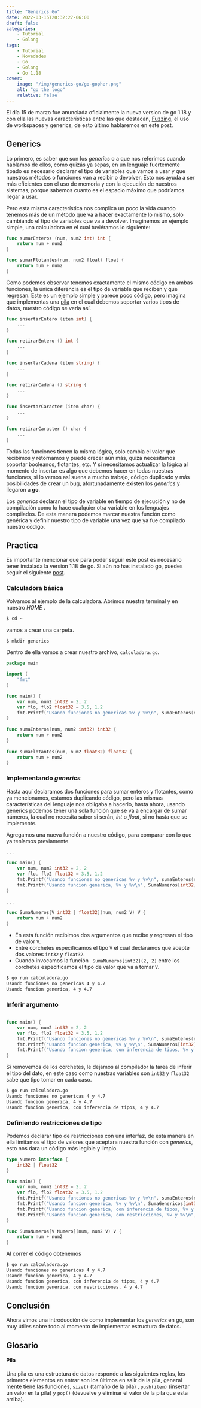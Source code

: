 ```yaml
---
title: "Generics Go"
date: 2022-03-15T20:32:27-06:00
draft: false
categories:
    - Tutorial
    - Golang
tags:
    - Tutorial
    - Novedades
    - Go
    - Golang    
    - Go 1.18
cover:
    image: "/img/generics-go/go-gopher.png"
    alt: "go the logo"    
    relative: false 
---
```


El día 15 de marzo fue anunciada oficialmente la nueva version de go 1.18 y con ella las nuevas características entre las que destacan, [Fuzzing](../fuzz-testing-go-fuzzing), el uso de workspaces y generics, de esto último hablaremos en este post.

## Generics

Lo primero, es saber que son los *generics* o a que nos referimos cuando hablamos de ellos, como quizás ya sepas, en un lenguaje fuertemente tipado es necesario declarar el tipo de variables que vamos a usar y que nuestros métodos o funciones van a recibir o devolver. Esto nos ayuda a ser más eficientes con el uso de memoria y con la ejecución de nuestros sistemas, porque sabemos cuanto es el espacio máximo que podríamos llegar a usar. 

Pero esta misma característica nos complica un poco la vida cuando tenemos más de un método que va a hacer exactamente lo mismo, solo cambiando el tipo de variables que va a devolver. Imaginemos un ejemplo simple, una calculadora en el cual tuviéramos lo siguiente:

```go
func sumarEnteros (num, num2 int) int {
	return num + num2
}

func sumarFlotantes(num, num2 float) float {
	return num + num2
}
```

Como podemos observar tenemos exactamente el mismo código en ambas funciones, la única diferencia es el tipo de variable que reciben y que regresan. Este es un ejemplo simple y parece poco código, pero imagina que implementas una [pila](#pila) en el cual debemos soportar varios tipos de datos, nuestro código se vería así.

```go
func insertarEntero (item int) {
	...
}

func retirarEntero () int {
	...
}

func insertarCadena (item string) {
	...
}

func retirarCadena () string {
	...
}

func insertarCaracter (item char) {
	...
}

func retirarCaracter () char {
	...
}
```

Todas las funciones tienen la misma lógica, solo cambia el valor que recibimos y retornamos y puede crecer aún más, quizá necesitamos soportar booleanos, flotantes, etc. Y si necesitamos actualizar la lógica al momento de insertar es algo que debemos hacer en todas nuestras funciones, si lo vemos así suena a mucho trabajo, código duplicado y más posibilidades de crear un bug, afortunadamente existen los *generics* y llegaron a **go**.

Los *generics* declaran el tipo de variable en tiempo de ejecución y no de compilación como lo hace cualquier otra variable en los lenguajes compilados. De esta manera podemos marcar nuestra función como genérica y definir nuestro tipo de variable una vez que ya fue compilado nuestro código.

## Practica
Es importante mencionar que para poder seguir este post es necesario tener instalada la version 1.18 de go. Si aún no has instalado go, puedes seguir el siguiente [post](../instalar-go).
### Calculadora básica
Volvamos al ejemplo de la calculadora. Abrimos nuestra terminal y en nuestro *HOME* .
```bash
$ cd ~
```
vamos a crear una carpeta.
```bash
$ mkdir generics
```
Dentro de ella vamos a crear nuestro archivo, `calculadora.go`.

```go {linenos=table,hl_lines=[],linenostart=1}
package main

import (
	"fmt"
)

func main() {
	var num, num2 int32 = 2, 2
	var flo, flo2 float32 = 3.5, 1.2
	fmt.Printf("Usando funciones no genericas %v y %v\n", sumaEnteros(num, num2), sumaFlotantes(flo, flo2))
}
  
func sumaEnteros(num, num2 int32) int32 {
	return num + num2
}
  
func sumaFlotantes(num, num2 float32) float32 {
	return num + num2
}
```

### Implementando *generics*

Hasta aquí declaramos dos funciones para sumar enteros y flotantes, como ya mencionamos, estamos duplicando código, pero las mismas características del lenguaje nos obligaba a hacerlo, hasta ahora, usando generics podemos tener una sola función que se va a encargar de sumar números, la cual no necesita saber si serán, *int* o *float*, si no hasta que se implemente. 

Agregamos una nueva función a nuestro código, para comparar con lo que ya teníamos previamente.

```go {linenos=table,hl_lines=[7, "12-14"],linenostart=1}
...

func main() {
	var num, num2 int32 = 2, 2
	var flo, flo2 float32 = 3.5, 1.2
	fmt.Printf("Usando funciones no genericas %v y %v\n", sumaEnteros(num, num2), sumaFlotantes(flo, flo2))
	fmt.Printf("Usando funcion generica, %v y %v\n", SumaNumeros[int32](num, num2), SumaNumeros[float32](flo, flo2))
}
  
...

func SumaNumeros[V int32 | float32](num, num2 V) V {
	return num + num2
}
```

- En esta función recibimos dos argumentos que recibe y regresan el tipo de valor `V`.
- Entre corchetes especificamos el tipo `V` el cual declaramos que acepte dos valores `int32` y `float32`.
- Cuando invocamos la función ` SumaNumeros[int32](2, 2)` entre los corchetes especificamos el tipo de valor que va a tomar `V`.

```bash
$ go run calculadora.go
Usando funciones no genericas 4 y 4.7
Usando funcion generica, 4 y 4.7
```

### Inferir argumento
```go {linenos=table,hl_lines=[7],linenostart=1}

func main() {
	var num, num2 int32 = 2, 2
	var flo, flo2 float32 = 3.5, 1.2
	fmt.Printf("Usando funciones no genericas %v y %v\n", sumaEnteros(num, num2), sumaFlotantes(flo, flo2))
	fmt.Printf("Usando funcion generica, %v y %v\n", SumaNumeros[int32](num, num2), SumaNumeros[float32](flo, flo2))
	fmt.Printf("Usando funcion generica, con inferencia de tipos, %v y %v\n", SumaNumeros(num, num2), SumaNumeros(flo, flo2))
}  

```

Si removemos de los corchetes, le dejamos al compilador la tarea de inferir el tipo del dato, en este caso como nuestras variables son `int32` y `float32` sabe que tipo tomar en cada caso.

```bash
$ go run calculadora.go
Usando funciones no genericas 4 y 4.7
Usando funcion generica, 4 y 4.7
Usando funcion generica, con inferencia de tipos, 4 y 4.7
```

### Definiendo restricciones de tipo
Podemos declarar tipo de restricciones con una interfaz, de esta manera en ella limitamos el tipo de valores que aceptara nuestra función con *generics*, esto nos dara un código más legible y limpio.

```go {linenos=table,hl_lines=["1-3", 10, "14-16"],linenostart=5}
type Numero interface {
	int32 | float32
} 

func main() {
	var num, num2 int32 = 2, 2
	var flo, flo2 float32 = 3.5, 1.2
	fmt.Printf("Usando funciones no genericas %v y %v\n", sumaEnteros(num, num2), sumaFlotantes(flo, flo2))
	fmt.Printf("Usando funcion generica, %v y %v\n", SumaGenericos[int32](num, num2), SumaGenericos[float32](flo, flo2))
	fmt.Printf("Usando funcion generica, con inferencia de tipos, %v y %v\n", SumaGenericos(num, num2), SumaGenericos(flo, flo2))
	fmt.Printf("Usando funcion generica, con restricciones, %v y %v\n", SumaNumeros(num, num2), SumaNumeros(flo, flo2))
}  

func SumaNumeros[V Numero](num, num2 V) V {
	return num + num2
}

```

Al correr el código obtenemos

```bash
$ go run calculadora.go
Usando funciones no genericas 4 y 4.7
Usando funcion generica, 4 y 4.7
Usando funcion generica, con inferencia de tipos, 4 y 4.7
Usando funcion generica, con restricciones, 4 y 4.7
```

## Conclusión
Ahora vimos una introducción de como implementar los *generics* en go, son muy útiles sobre todo al momento de implementar estructura de datos.

## Glosario

#### Pila 

Una pila es una estructura de datos responde a las siguientes reglas, los primeros elementos en entrar son los últimos en salir de la pila, general mente tiene las funciones, `size()` (tamaño de la pila) , `push(item)` (insertar un valor en la pila) y `pop()` (devuelve y eliminar el valor de la pila que esta arriba).
